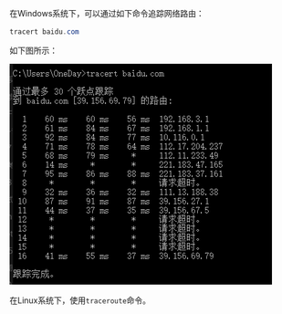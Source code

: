 在Windows系统下，可以通过如下命令追踪网络路由：

```java
tracert baidu.com
```

如下图所示：

![tracert追踪](./imgs/tracert追踪.png)

在Linux系统下，使用`traceroute`命令。